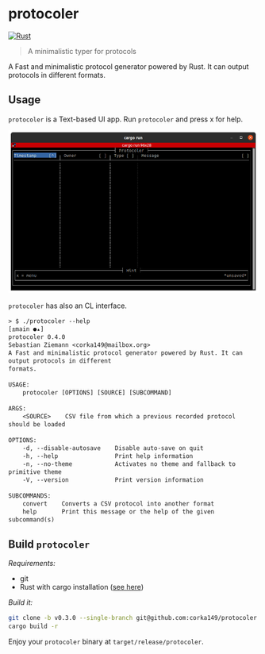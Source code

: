 # protocoler

[![Rust](https://github.com/corka149/protocoler/actions/workflows/rust.yml/badge.svg)](https://github.com/corka149/protocoler/actions/workflows/rust.yml)

> A minimalistic typer for protocols

A Fast and minimalistic protocol generator powered by Rust.
It can output protocols in different formats.

## Usage

`protocoler` is a Text-based UI app. Run `protocoler` and press x for help.

![UI example](.github/screenshot.png)

`protocoler` has also an CL interface.

```
> $ ./protocoler --help                                                                                                                                                                         [±main ●▴]
protocoler 0.4.0
Sebastian Ziemann <corka149@mailbox.org>
A Fast and minimalistic protocol generator powered by Rust. It can output protocols in different
formats.

USAGE:
    protocoler [OPTIONS] [SOURCE] [SUBCOMMAND]

ARGS:
    <SOURCE>    CSV file from which a previous recorded protocol should be loaded

OPTIONS:
    -d, --disable-autosave    Disable auto-save on quit
    -h, --help                Print help information
    -n, --no-theme            Activates no theme and fallback to primitive theme
    -V, --version             Print version information

SUBCOMMANDS:
    convert    Converts a CSV protocol into another format
    help       Print this message or the help of the given subcommand(s)

```

## Build `protocoler`

_Requirements:_

- git
- Rust with cargo installation ([see here](https://rustup.rs/))

_Build it:_

```sh
git clone -b v0.3.0 --single-branch git@github.com:corka149/protocoler.git
cargo build -r
```

Enjoy your `protocoler` binary at `target/release/protocoler`.
